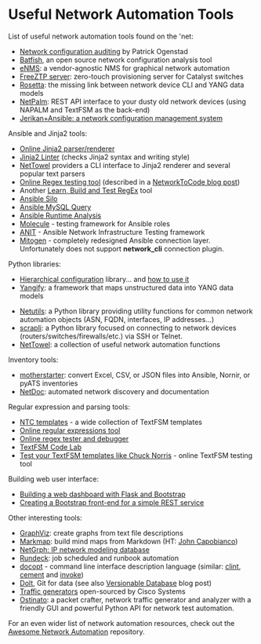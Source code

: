 # Useful Network Automation Tools

List of useful network automation tools found on the 'net:

- [Network configuration auditing](https://networklore.com/network-config-audit/) by Patrick Ogenstad
- [Batfish](https://www.batfish.org/), an open source network configuration analysis tool
- [eNMS](https://github.com/afourmy/eNMS): a vendor-agnostic NMS for graphical network automation
- [FreeZTP server](https://github.com/convergeone/freeztp): zero-touch provisioning server for Catalyst switches
- [Rosetta](https://github.com/networktocode/ntc-rosetta): the missing link between network device CLI and YANG data models
- [NetPalm](https://github.com/tbotnz/netpalm): REST API interface to your dusty old network devices (using NAPALM and TextFSM as the back-end)
- [Jerikan+Ansible: a network configuration management system](https://vincent.bernat.ch/en/blog/2021-network-jerikan-ansible)

Ansible and Jinja2 tools:

- [Online Jinja2 parser/renderer](http://jinja.quantprogramming.com/)
- [Jinja2 Linter](https://pypi.org/project/j2lint/) (checks Jinja2 syntax and writing style)
- [NetTowel](https://github.com/InfrastructureAsCode-ch/nettowel) providers a CLI interface to Jinja2 renderer and several popular text parsers
- [Online Regex testing tool](https://regex101.com/) (described in a [NetworkToCode blog post](https://blog.networktocode.com/post/contributing-open-source-parsers/))
- Another [Learn, Build and Test RegEx](https://regexr.com/) tool
- [Ansible Silo](https://groupon.github.io/ansible-silo/)
- [Ansible MySQL Query](https://github.com/zauberpony/ansible-mysql-query)
- [Ansible Runtime Analysis](https://github.com/openstack/ara)
- [Molecule](https://github.com/metacloud/molecule/) - testing framework for Ansible roles
- [ANIT](https://github.com/networktocode/anit) - Ansible Network Infrastructure Testing framework
- [Mitogen](https://mitogen.networkgenomics.com/ansible_detailed.html) - completely redesigned Ansible connection layer. Unfortunately does not support **network_cli** connection plugin.

Python libraries:

- [Hierarchical configuration](https://github.com/netdevops/hier_config) library... and [how to use it](https://www.packetgeek.net/2016/07/network-lifecycle-management-with-hierarchical-configuration/)
- [Yangify](https://github.com/networktocode/yangify): a framework that maps unstructured data into YANG data models
* [Netutils](https://blog.networktocode.com/post/introducing-netutils/): a Python library providing utility functions for common network automation objects (ASN, FQDN, interfaces, IP addresses...)
* [scrapli](https://carlmontanari.github.io/scrapli/): a Python library focused on connecting to network devices (routers/switches/firewalls/etc.) via SSH or Telnet.
* [NetTowel](https://github.com/InfrastructureAsCode-ch/nettowel): a collection of useful network automation functions

Inventory tools:

- [motherstarter](https://github.com/writememe/motherstarter/): convert Excel, CSV, or JSON files into Ansible, Nornir, or pyATS inventories
- [NetDoc](https://www.adainese.it/blog/2022/08/28/netdoc-automated-network-discovery-and-documentation/): automated network discovery and documentation

Regular expression and parsing tools:

- [NTC templates](https://github.com/networktocode/ntc-templates) - a wide collection of TextFSM templates
- [Online regular expressions tool](https://regexr.com/)
- [Online regex tester and debugger](https://regex101.com/)
- [TextFSM Code Lab](https://github.com/google/textfsm/wiki/Code-Lab)
- [Test your TextFSM templates like Chuck Norris](http://textfsm.nornir.tech/) - online TextFSM testing tool

Building web user interface:

- [Building a web dashboard with Flask and Bootstrap](https://0x2142.com/web-dashboard-flask-and-bootstrap/)
- [Creating a Bootstrap front-end for a simple REST service](https://netdevops.me/2019/creating-a-bootstrap-based-front-end-for-your-simple-rest-service/)

Other interesting tools:

- [GraphViz](https://graphviz.org/): create graphs from text file descriptions
- [Markmap](https://markmap.js.org/): build mind maps from Markdown (HT: [John Capobianco](https://twitter.com/John_Capobianco/status/1327718529018318848))
- [NetGrph: IP network modeling database](https://github.com/yantisj/netgrph)
- [Rundeck](http://rundeck.org/index.html): job scheduled and runbook automation
- [docopt](http://docopt.org/) - command line interface description language (similar: [clint](https://github.com/kennethreitz/clint), [cement](https://github.com/datafolklabs/cement) and [invoke](http://www.pyinvoke.org/))
- [Dolt](https://github.com/liquidata-inc/dolt), Git for data (see also [Versionable Database](https://blog.networktocode.com/post/Versionable-Database/) blog post)
- [Traffic generators](https://github.com/cisco-system-traffic-generator) open-sourced by Cisco Systems
- [Ostinato](https://userguide.ostinato.org/): a packet crafter, network traffic generator and analyzer with a friendly GUI and powerful Python API for network test automation.

For an even wider list of network automation resources, check out the [Awesome Network Automation](https://github.com/networktocode/awesome-network-automation) repository.
